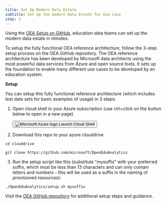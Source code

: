 ```yaml
---
title: Set Up Modern Data Estate
subtitle: Set Up the modern Data Estate for Use Case
step: 2
---
```

Using the <a target="_blank" href="https://github.com/microsoft/OpenEduAnalytics">OEA Setup on GitHub<a/>, education data teams can set up the modern data estate in minutes.

To setup the fully functional OEA reference architecture, follow the 3-step setup process on the OEA GitHub repository. The OEA reference architecture has been developed by Microsoft data architects using the most powerful data services from Azure and open source tools. It sets up the foundation to enable many different use cases to be developed by an education system.

**Setup**

You can setup this fully functional reference architecture (which includes test data sets for basic examples of usage) in 3 steps:

 1. Open cloud shell in your Azure subscription (use ctrl+click on the button below to open in a new page)
 
     <a href="https://portal.azure.com/#cloudshell/" target="_blank">
         <button class="btn azure-blue btn-lg btn-bold btn-nav py-0 border-0 rounded-0">
             <img src="{{ site.baseurl }}/assets/imgs/azure.svg" alt="Microsoft Azure logo" class="img-fluid micro-img" /> Launch Cloud Shell
         </button>
      </a>

 2. Download this repo to your azure clouddrive
```
cd clouddrive
```
```
git clone https://github.com/microsoft/OpenEduAnalytics
```

 3. Run the setup script like this (substitute "mysuffix" with your preferred suffix, which must be less than 13 characters and can only contain letters and numbers - this will be used as a suffix in the naming of provisioned resources):
```
./OpenEduAnalytics/setup.sh mysuffix
```

Visit the [OEA GitHub repository](https://github.com/microsoft/OpenEduAnalytics) for additional setup steps and guidance.
